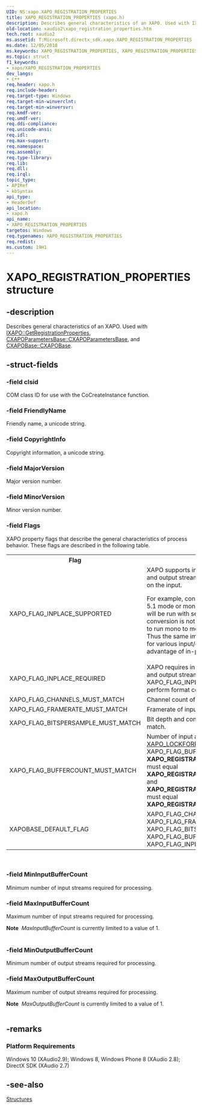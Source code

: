 ```yaml
---
UID: NS:xapo.XAPO_REGISTRATION_PROPERTIES
title: XAPO_REGISTRATION_PROPERTIES (xapo.h)
description: Describes general characteristics of an XAPO. Used with IXAPO::GetRegistrationProperties, CXAPOParametersBase::CXAPOParametersBase, and CXAPOBase::CXAPOBase.
old-location: xaudio2\xapo_registration_properties.htm
tech.root: xaudio2
ms.assetid: T:Microsoft.directx_sdk.xapo.XAPO_REGISTRATION_PROPERTIES
ms.date: 12/05/2018
ms.keywords: XAPO_REGISTRATION_PROPERTIES, XAPO_REGISTRATION_PROPERTIES structure [XAudio2 Audio Mixing APIs], xapo/XAPO_REGISTRATION_PROPERTIES, xaudio2.xapo_registration_properties
ms.topic: struct
f1_keywords:
- xapo/XAPO_REGISTRATION_PROPERTIES
dev_langs:
- c++
req.header: xapo.h
req.include-header: 
req.target-type: Windows
req.target-min-winverclnt: 
req.target-min-winversvr: 
req.kmdf-ver: 
req.umdf-ver: 
req.ddi-compliance: 
req.unicode-ansi: 
req.idl: 
req.max-support: 
req.namespace: 
req.assembly: 
req.type-library: 
req.lib: 
req.dll: 
req.irql: 
topic_type:
- APIRef
- kbSyntax
api_type:
- HeaderDef
api_location:
- xapo.h
api_name:
- XAPO_REGISTRATION_PROPERTIES
targetos: Windows
req.typenames: XAPO_REGISTRATION_PROPERTIES
req.redist: 
ms.custom: 19H1
---
```


# XAPO_REGISTRATION_PROPERTIES structure


## -description


Describes general characteristics of an XAPO. Used with 
	 <a href="https://docs.microsoft.com/windows/desktop/api/xapo/nf-xapo-ixapo-getregistrationproperties">IXAPO::GetRegistrationProperties</a>, <a href="https://docs.microsoft.com/windows/desktop/api/xapobase/nf-xapobase-cxapoparametersbase-cxapoparametersbase">CXAPOParametersBase::CXAPOParametersBase</a>, and 
	 <a href="https://docs.microsoft.com/windows/desktop/api/xapobase/nf-xapobase-cxapobase-cxapobase">CXAPOBase::CXAPOBase</a>. 


## -struct-fields




### -field clsid

COM class ID for use with the CoCreateInstance function.


### -field FriendlyName

Friendly name, a unicode string.


### -field CopyrightInfo

Copyright information, a unicode string.


### -field MajorVersion

Major version number.


### -field MinorVersion

Minor version number.


### -field Flags

XAPO property flags that describe the general characteristics of process behavior. These flags are described in the following table. 
	 

<table>
<tr>
<th>Flag</th>
<th>Description</th>
</tr>
<tr>
<td>XAPO_FLAG_INPLACE_SUPPORTED</td>
<td>
XAPO supports in-place processing: the input stream buffer and output stream buffer 
            can be the same buffer depending on the input.

For example, consider an effect which may be ran in stereo to 5.1 mode or
            mono to mono mode.  When set to stereo to 5.1, it will be run with separate
            input and output buffers as format conversion is not permitted in-place.
            However, if configured to run mono to mono, the same XAPO can be run
            in-place.  Thus the same implementation may be conveniently reused
            for various input/output configurations, while taking advantage of
            in-place processing when possible.

</td>
</tr>
<tr>
<td>XAPO_FLAG_INPLACE_REQUIRED</td>
<td>XAPO requires in-place processing: the input stream buffer and output stream buffer must 
            be the same buffer.  When the XAPO_FLAG_INPLACE_REQUIRED is used the XAPO cannot perform 
            format conversions.</td>
</tr>
<tr>
<td>XAPO_FLAG_CHANNELS_MUST_MATCH</td>
<td>Channel count of the input and output streams must match.</td>
</tr>
<tr>
<td>XAPO_FLAG_FRAMERATE_MUST_MATCH</td>
<td>Framerate of input and output streams must match.</td>
</tr>
<tr>
<td>XAPO_FLAG_BITSPERSAMPLE_MUST_MATCH</td>
<td>Bit depth and container size of input and output streams must match.</td>
</tr>
<tr>
<td>XAPO_FLAG_BUFFERCOUNT_MUST_MATCH</td>
<td>Number of input and output buffers must match, applies to 
     			<a href="https://docs.microsoft.com/windows/desktop/api/xapo/ns-xapo-xapo_lockforprocess_buffer_parameters">XAPO_LOCKFORPROCESS_BUFFER_PARAMETERS</a>. When the XAPO_FLAG_BUFFERCOUNT_MUST_MATCH flag is set
            <b>XAPO_REGISTRATION_PROPERTIES</b>.<b>MinInputBufferCount</b> must equal
            <b>XAPO_REGISTRATION_PROPERTIES</b>.<b>MinOutputBufferCount</b> and
            <b>XAPO_REGISTRATION_PROPERTIES</b>.<b>MaxInputBufferCount</b> must equal
            <b>XAPO_REGISTRATION_PROPERTIES</b>.<b>MaxOutputBufferCount</b>.
				</td>
</tr>
<tr>
<td>XAPOBASE_DEFAULT_FLAG</td>
<td>XAPO_FLAG_CHANNELS_MUST_MATCH | XAPO_FLAG_FRAMERATE_MUST_MATCH | 
            XAPO_FLAG_BITSPERSAMPLE_MUST_MATCH | XAPO_FLAG_BUFFERCOUNT_MUST_MATCH | XAPO_FLAG_INPLACE_SUPPORTED
            </td>
</tr>
</table>
 


### -field MinInputBufferCount

Minimum number of input streams required for processing.


### -field MaxInputBufferCount

Maximum number of input streams required for processing.

<div class="alert"><b>Note</b>  <i>MaxInputBufferCount</i> is currently limited to a value of 1.</div>
<div> </div>

### -field MinOutputBufferCount

Minimum number of output streams required for processing.


### -field MaxOutputBufferCount

Maximum number of output streams required for processing. 

<div class="alert"><b>Note</b>  <i>MaxOutputBufferCount</i> is currently limited to a value of 1.</div>
<div> </div>

## -remarks



<h3><a id="Platform_Requirements"></a><a id="platform_requirements"></a><a id="PLATFORM_REQUIREMENTS"></a>Platform Requirements</h3>
Windows 10 (XAudio2.9); 
            Windows 8, Windows Phone 8 (XAudio 2.8); DirectX SDK (XAudio 2.7)




## -see-also




<a href="https://docs.microsoft.com/windows/desktop/xaudio2/structures">Structures</a>
 

 

